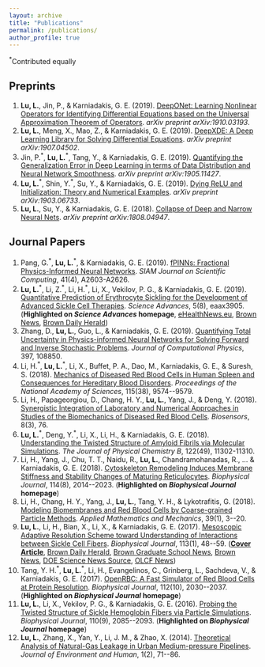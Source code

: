 ```yaml
---
layout: archive
title: "Publications"
permalink: /publications/
author_profile: true
---
```


<!-- {% if author.googlescholar %}
  You can also find my articles on <u><a href="{{author.googlescholar}}">my Google Scholar profile</a>.</u>
{% endif %}

{% include base_path %}

{% for post in site.publications reversed %}
  {% include archive-single.html %}
{% endfor %} -->

<sup>\*</sup>Contributed equally

## Preprints

1. **Lu, L.**, Jin, P., & Karniadakis, G. E. (2019). [DeepONet: Learning Nonlinear Operators for Identifying Differential Equations based on the Universal Approximation Theorem of Operators](https://arxiv.org/abs/1910.03193). *arXiv preprint arXiv:1910.03193*.
1. **Lu, L.**, Meng, X., Mao, Z., & Karniadakis, G. E. (2019). [DeepXDE: A Deep Learning Library for Solving Differential Equations](https://arxiv.org/abs/1907.04502). *arXiv preprint arXiv:1907.04502*.
1. Jin, P.<sup>\*</sup>, **Lu, L.**<sup>\*</sup>, Tang, Y., & Karniadakis, G. E. (2019). [Quantifying the Generalization Error in Deep Learning in terms of Data Distribution and Neural Network Smoothness](https://arxiv.org/abs/1905.11427). *arXiv preprint arXiv:1905.11427*.
1. **Lu, L.**<sup>\*</sup>, Shin, Y.<sup>\*</sup>, Su, Y., & Karniadakis, G. E. (2019). [Dying ReLU and Initialization: Theory and Numerical Examples](https://arxiv.org/abs/1903.06733). *arXiv preprint arXiv:1903.06733*.
1. **Lu, L.**, Su, Y., & Karniadakis, G. E. (2018). [Collapse of Deep and Narrow Neural Nets](https://arxiv.org/abs/1808.04947). *arXiv preprint arXiv:1808.04947*.

## Journal Papers

1. Pang, G.<sup>\*</sup>, **Lu, L.**<sup>\*</sup>, & Karniadakis, G. E. (2019). [fPINNs: Fractional Physics-Informed Neural Networks](https://epubs.siam.org/doi/abs/10.1137/18M1229845). *SIAM Journal on Scientific Computing*, 41(4), A2603-A2626.
1. **Lu, L.**<sup>\*</sup>, Li, Z.<sup>\*</sup>, Li, H.<sup>\*</sup>, Li, X., Vekilov, P. G., & Karniadakis, G. E. (2019). [Quantitative Prediction of Erythrocyte Sickling for the Development of Advanced Sickle Cell Therapies](https://advances.sciencemag.org/content/5/8/eaax3905). *Science Advances*, 5(8), eaax3905. (**Highlighted on *Science Advances* homepage**, [eHealthNews.eu](http://www.ehealthnews.eu/research/5923-computer-model-could-help-test-new-sickle-cell-drugs), [Brown News](https://www.brown.edu/news/2019-08-22/sicklecell), [Brown Daily Herald](http://www.browndailyherald.com/2019/10/30/university-researchers-develop-computer-model-design-drugs-sickle-cell/))
1. Zhang, D., **Lu, L.**, Guo, L., & Karniadakis, G. E. (2019). [Quantifying Total Uncertainty in Physics-informed Neural Networks for Solving Forward and Inverse Stochastic Problems](https://www.sciencedirect.com/science/article/pii/S0021999119305340). *Journal of Computational Physics*, 397, 108850.
1. Li, H.<sup>\*</sup>, **Lu, L.**<sup>\*</sup>, Li, X., Buffet, P. A., Dao, M., Karniadakis, G. E., & Suresh, S. (2018). [Mechanics of Diseased Red Blood Cells in Human Spleen and Consequences for Hereditary Blood Disorders](https://www.pnas.org/content/115/38/9574.short). *Proceedings of the National Academy of Sciences*, 115(38), 9574--9579.
1. Li, H., Papageorgiou, D., Chang, H. Y., **Lu, L.**, Yang, J., & Deng, Y. (2018). [Synergistic Integration of Laboratory and Numerical Approaches in Studies of the Biomechanics of Diseased Red Blood Cells](https://www.mdpi.com/2079-6374/8/3/76). *Biosensors*, 8(3), 76.
1. **Lu, L.**<sup>\*</sup>, Deng, Y.<sup>\*</sup>, Li, X., Li, H., & Karniadakis, G. E. (2018). [Understanding the Twisted Structure of Amyloid Fibrils via Molecular Simulations](https://pubs.acs.org/doi/abs/10.1021/acs.jpcb.8b07255). *The Journal of Physical Chemistry B*, 122(49), 11302-11310.
1. Li, H., Yang, J., Chu, T. T., Naidu, R., **Lu, L.**, Chandramohanadas, R., ... & Karniadakis, G. E. (2018). [Cytoskeleton Remodeling Induces Membrane Stiffness and Stability Changes of Maturing Reticulocytes](https://www.sciencedirect.com/science/article/abs/pii/S0006349518303217). *Biophysical Journal*, 114(8), 2014--2023. (**Highlighted on *Biophysical Journal* homepage**)
1. Li, H., Chang, H. Y., Yang, J., **Lu, L.**, Tang, Y. H., & Lykotrafitis, G. (2018). [Modeling Biomembranes and Red Blood Cells by Coarse-grained Particle Methods](https://link.springer.com/article/10.1007/s10483-018-2252-6). *Applied Mathematics and Mechanics*, 39(1), 3--20.
1. **Lu, L.**, Li, H., Bian, X., Li, X., & Karniadakis, G. E. (2017). [Mesoscopic Adaptive Resolution Scheme toward Understanding of Interactions between Sickle Cell Fibers](https://www.sciencedirect.com/science/article/pii/S0006349517306215). *Biophysical Journal*, 113(1), 48--59. ([**Cover Article**](https://www.biophysics.org/blog/2017/07/11/mesoscopic-adaptive-resolution-scheme-toward-understanding-of-interactions-between-sickle-cell-fibers/), [Brown Daily Herald](http://www.browndailyherald.com/2018/02/06/university-researchers-develop-complete-model-sickle-cell/), [Brown Graduate School News](https://www.brown.edu/academics/gradschool/news/2017-08/student-research-computer-models-provide-new-understanding-sickle-cell-disease), [Brown News](https://news.brown.edu/articles/2017/07/sicklecell), [DOE Science News Source](https://www.newswise.com/doescience/?article_id=688072&returnurl=aHR0cHM6Ly93d3cubmV3c3dpc2UuY29tL2FydGljbGVzL2xpc3Q=), [OLCF News](https://www.olcf.ornl.gov/2018/01/16/a-shortcut-to-modeling-sickle-cell-disease/))
1. Tang, Y. H.<sup>\*</sup>, **Lu, L.**<sup>\*</sup>, Li, H., Evangelinos, C., Grinberg, L., Sachdeva, V., & Karniadakis, G. E. (2017). [OpenRBC: A Fast Simulator of Red Blood Cells at Protein Resolution](https://www.sciencedirect.com/science/article/pii/S0006349517304368). *Biophysical Journal*, 112(10), 2030--2037. (**Highlighted on *Biophysical Journal* homepage**)
1. **Lu, L.**, Li, X., Vekilov, P. G., & Karniadakis, G. E. (2016). [Probing the Twisted Structure of Sickle Hemoglobin Fibers via Particle Simulations](https://www.sciencedirect.com/science/article/pii/S0006349516301205). *Biophysical Journal*, 110(9), 2085--2093. (**Highlighted on *Biophysical Journal* homepage**)
1. **Lu, L.**, Zhang, X., Yan, Y., Li, J. M., & Zhao, X. (2014). [Theoretical Analysis of Natural-Gas Leakage in Urban Medium-pressure Pipelines](https://www.researchgate.net/profile/Xingxing_Zhang4/publication/265020333_Theoretical_Analysis_of_Natural-Gas_Leakage_in_Urban_Medium-pressure_Pipelines/links/53fc5acc0cf2dca8ffff1239/Theoretical-Analysis-of-Natural-Gas-Leakage-in-Urban-Medium-pressure-Pipelines.pdf). *Journal of Environment and Human*, 1(2), 71--86.
